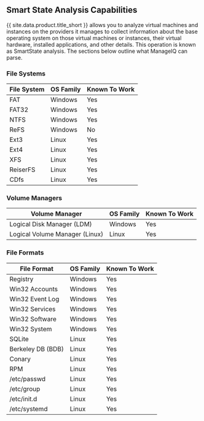 ## Smart State Analysis Capabilities

{{ site.data.product.title_short }} allows you to analyze virtual machines and instances on the providers it manages to collect information about the base operating system on those virtual machines or instances, their virtual hardware, installed applications, and other details. This operation is known as SmartState analysis. The sections below outline what ManageIQ can parse.


### File Systems

| File System | OS Family | Known To Work |
| ------------| --------- | ------------- |
| FAT         | Windows   | Yes           |
| FAT32       | Windows   | Yes           |
| NTFS        | Windows   | Yes           |
| ReFS        | Windows   | No            |
| Ext3        | Linux     | Yes           |
| Ext4        | Linux     | Yes           |
| XFS         | Linux     | Yes           |
| ReiserFS    | Linux     | Yes           |
| CDfs        | Linux     | Yes           |

### Volume Managers

| Volume Manager                 | OS Family | Known To Work |
| -------------------------------| --------- | ------------- |
| Logical Disk Manager (LDM)     | Windows   | Yes           |
| Logical Volume Manager (Linux) | Linux     | Yes           |


### File Formats

| File Format       | OS Family | Known To Work |
| ------------------| --------- | ------------- |
| Registry          | Windows   | Yes           |
| Win32 Accounts    | Windows   | Yes           |
| Win32 Event Log   | Windows   | Yes           |
| Win32 Services    | Windows   | Yes           |
| Win32 Software    | Windows   | Yes           |
| Win32 System      | Windows   | Yes           |
| SQLite            | Linux     | Yes           |
| Berkeley DB (BDB) | Linux     | Yes           |
| Conary            | Linux     | Yes           |
| RPM               | Linux     | Yes           |
| /etc/passwd       | Linux     | Yes           |
| /etc/group        | Linux     | Yes           |
| /etc/init.d       | Linux     | Yes           |
| /etc/systemd      | Linux     | Yes           |
